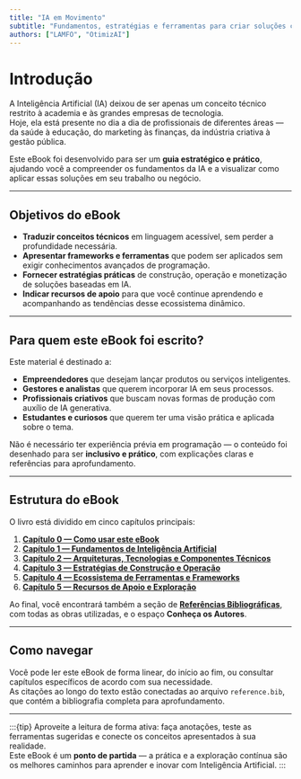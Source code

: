```yaml
---
title: "IA em Movimento"
subtitle: "Fundamentos, estratégias e ferramentas para criar soluções com Inteligência Artificial"
authors: ["LAMFO", "OtimizAI"]
---
```


# Introdução

A Inteligência Artificial (IA) deixou de ser apenas um conceito técnico restrito à academia e às grandes empresas de tecnologia.  
Hoje, ela está presente no dia a dia de profissionais de diferentes áreas — da saúde à educação, do marketing às finanças, da indústria criativa à gestão pública.  

Este eBook foi desenvolvido para ser um **guia estratégico e prático**, ajudando você a compreender os fundamentos da IA e a visualizar como aplicar essas soluções em seu trabalho ou negócio.

---

## Objetivos do eBook

- **Traduzir conceitos técnicos** em linguagem acessível, sem perder a profundidade necessária.  
- **Apresentar frameworks e ferramentas** que podem ser aplicados sem exigir conhecimentos avançados de programação.  
- **Fornecer estratégias práticas** de construção, operação e monetização de soluções baseadas em IA.  
- **Indicar recursos de apoio** para que você continue aprendendo e acompanhando as tendências desse ecossistema dinâmico.  

---

## Para quem este eBook foi escrito?

Este material é destinado a:  

- **Empreendedores** que desejam lançar produtos ou serviços inteligentes.  
- **Gestores e analistas** que querem incorporar IA em seus processos.  
- **Profissionais criativos** que buscam novas formas de produção com auxílio de IA generativa.  
- **Estudantes e curiosos** que querem ter uma visão prática e aplicada sobre o tema.  

Não é necessário ter experiência prévia em programação — o conteúdo foi desenhado para ser **inclusivo e prático**, com explicações claras e referências para aprofundamento.  

---

## Estrutura do eBook

O livro está dividido em cinco capítulos principais:  

1. [**Capítulo 0 — Como usar este eBook**](cap0)  
2. [**Capítulo 1 — Fundamentos de Inteligência Artificial**](cap1)  
3. [**Capítulo 2 — Arquiteturas, Tecnologias e Componentes Técnicos**](cap2)  
4. [**Capítulo 3 — Estratégias de Construção e Operação**](cap3)  
5. [**Capítulo 4 — Ecossistema de Ferramentas e Frameworks**](cap4)  
6. [**Capítulo 5 — Recursos de Apoio e Exploração**](cap5)  

Ao final, você encontrará também a seção de [**Referências Bibliográficas**](referencia), com todas as obras utilizadas, e o espaço **Conheça os Autores**.  

---

## Como navegar

Você pode ler este eBook de forma linear, do início ao fim, ou consultar capítulos específicos de acordo com sua necessidade.  
As citações ao longo do texto estão conectadas ao arquivo `reference.bib`, que contém a bibliografia completa para aprofundamento.  

---

:::{tip}
Aproveite a leitura de forma ativa: faça anotações, teste as ferramentas sugeridas e conecte os conceitos apresentados à sua realidade.  
Este eBook é um **ponto de partida** — a prática e a exploração contínua são os melhores caminhos para aprender e inovar com Inteligência Artificial.
:::
